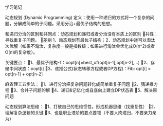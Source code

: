 ﻿学习笔记


动态规划 (Dynamic Programming)
定义：使用一种递归的方式将一个复杂的问题，分解成简单的子问题。采用分治+最优子结构的思想。


和递归分治的区别和共同点：动态规划和递归或者分治没有本质上的区别
共性：寻找重复子问题。
差别 1、动态规划有最优子结构；2、动态规划中途可以淘汰次优解（如果不淘汰，复杂度一般是指数级；如果进行淘汰会优化成O(n^2)或者O(n)的复杂度）。


关键要点：
1、最优子结构-1：oopt[n]=best_of(opt[n-1],opt[n-2],...)
2、存储中间状态：oopt[i]
3、递推公式(状态转移方程或者DP方程)：Fib: opt[i] = opt[n-1] + opt[n-2]


麻省理工五步法：
1、进行分治把复杂问题转化成简单重复子问题
2、猜递推方程
3、合并子问题的解
4、递归&记忆化或自底向上建立DP状态表
5、解决原问题


动态规划算法思维：
1、打破自己的思维惯性，形成机器思维（找重复性）
2、理解复杂逻辑的关键
3、也是职业进阶的要点要领（不要人肉递归，不要亲力亲为）
